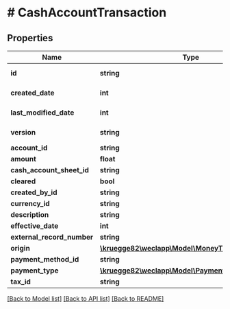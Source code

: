 # # CashAccountTransaction

## Properties

Name | Type | Description | Notes
------------ | ------------- | ------------- | -------------
**id** | **string** |  | [optional] [readonly]
**created_date** | **int** |  | [optional] [readonly]
**last_modified_date** | **int** |  | [optional] [readonly]
**version** | **string** |  | [optional] [readonly]
**account_id** | **string** |  | [optional]
**amount** | **float** |  | [optional]
**cash_account_sheet_id** | **string** |  | [optional]
**cleared** | **bool** |  | [optional]
**created_by_id** | **string** |  | [optional]
**currency_id** | **string** |  | [optional]
**description** | **string** |  | [optional]
**effective_date** | **int** |  | [optional]
**external_record_number** | **string** |  | [optional]
**origin** | [**\kruegge82\weclapp\Model\MoneyTransactionSource**](MoneyTransactionSource.md) |  | [optional]
**payment_method_id** | **string** |  | [optional]
**payment_type** | [**\kruegge82\weclapp\Model\PaymentType**](PaymentType.md) |  | [optional]
**tax_id** | **string** |  | [optional]

[[Back to Model list]](../../README.md#models) [[Back to API list]](../../README.md#endpoints) [[Back to README]](../../README.md)

